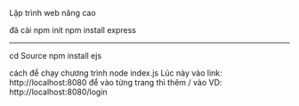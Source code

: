 Lập trình web nâng cao

đã cài 
npm init
npm install express

----
cd Source
npm install ejs

cách để chạy chương trình
node index.js 
Lúc này vào link: http://localhost:8080 
để vào từng trang thì thêm / vào
    VD: http://localhost:8080/login
